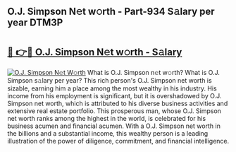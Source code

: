 ## O.J. Simpson N𝚎t w𝚘rth - Part-934 S𝚊lary per year DTM3P

# <h2><a href="http://gc34lm.nevu.top/?p=O.J.+Simpson">🔗 👉🔴 O.J. Simpson N𝚎t w𝚘rth - S𝚊lary</a></h2>

[![O.J. Simpson N𝚎t W𝚘rth](https://i.imgur.com/Oavwk0R.jpeg)](http://gc34lm.nevu.top/?p=O.J.+Simpson)
What is O.J. Simpson n𝚎t w𝚘rth? What is O.J. Simpson s𝚊lary per year?
This rich person's O.J. Simpson net worth is sizable, earning him a place among the most wealthy in his industry. His income from his employment is significant, but it is overshadowed by O.J. Simpson net worth, which is attributed to his diverse business activities and extensive real estate portfolio. This prosperous man, whose O.J. Simpson net worth ranks among the highest in the world, is celebrated for his business acumen and financial acumen. With a O.J. Simpson net worth in the billions and a substantial income, this wealthy person is a leading illustration of the power of diligence, commitment, and financial intelligence.
